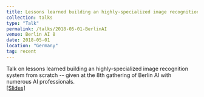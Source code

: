 ```yaml
---
title: Lessons learned building an highly-specialized image recognition system from scratch
collection: talks
type: "Talk"
permalink: /talks/2018-05-01-BerlinAI
venue: Berlin AI 8
date: 2018-05-01
location: "Germany"
tag: recent
---
```



Talk on lessons learned building an highly-specialized image recognition system from scratch -- given at the 8th gathering of Berlin AI with numerous AI professionals.<br>
[[Slides]](/files/2018-05-23-BerlinAI.pdf)<br><br>

